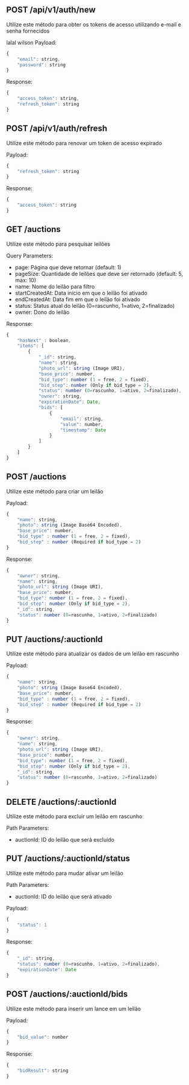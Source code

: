 ## POST /api/v1/auth/new

Utilize este método para obter os tokens de acesso utilizando e-mail e senha fornecidos

lalal wilson Payload: 
```javascript
{
	"email": string,
	"password": string
}
```
Response:
```javascript
{
	"access_token": string,
	"refresh_token": string
}
```

## POST /api/v1/auth/refresh

Utilize este método para renovar um token de acesso expirado

Payload: 
```javascript
{
	"refresh_token": string
}
```

Response:
```javascript
{
	"access_token": string
}
```

## GET /auctions

Utilize este método para pesquisar leilões

Query Parameters: 
- page: Página que deve retornar (default: 1)
- pageSize: Quantidade de leilões que deve ser retornado (default: 5, max: 10)
- name: Nome do leilão para filtro
- startCreatedAt: Data início em que o leilão foi ativado
- endCreatedAt: Data fim em que o leilão foi ativado
- status: Status atual do leilão (0=rascunho, 1=ativo, 2=finalizado)
- owner: Dono do leilão

Response: 
```javascript
{
	"hasNext" : boolean,
	"items": [
		{
			"_id": string,
			"name": string,
			"photo_url": string (Image URI),
			"base_price": number,
			"bid_type": number (1 = free, 2 = fixed),
			"bid_step": number (Only if bid_type = 2),
			"status": number (0=rascunho, 1=ativo, 2=finalizado),
			"owner": string,
			"expirationDate": Date,
			"bids": [
				{
					"email": string,
					"value": number,
					"timestamp": Date
				}
			]
		}
	]
}
```

## POST /auctions

Utilize este método para criar um leilão

Payload: 
```javascript
{
	"name": string,
	"photo": string (Image Base64 Encoded),
	"base_price": number,
	"bid_type" : number (1 = free, 2 = fixed),
	"bid_step" : number (Required if bid_type = 2)
}
```

Response: 
```javascript
{
	"owner": string,
	"name": string,
	"photo_url": string (Image URI),
	"base_price": number,
	"bid_type": number (1 = free, 2 = fixed),
	"bid_step": number (Only if bid_type = 2),
	"_id": string,
	"status": number (0=rascunho, 1=ativo, 2=finalizado)
}
```

## PUT /auctions/:auctionId

Utilize este método para atualizar os dados de um leilão em rascunho

Payload: 
```javascript
{
	"name": string,
	"photo": string (Image Base64 Encoded),
	"base_price": number,
	"bid_type" : number (1 = free, 2 = fixed),
	"bid_step" : number (Required if bid_type = 2)
}
```

Response: 
```javascript
{
	"owner": string,
	"name": string,
	"photo_url": string (Image URI),
	"base_price": number,
	"bid_type": number (1 = free, 2 = fixed),
	"bid_step": number (Only if bid_type = 2),
	"_id": string,
	"status": number (0=rascunho, 1=ativo, 2=finalizado)
}
```

## DELETE /auctions/:auctionId

Utilize este método para excluir um leilão em rascunho

Path Parameters:

- auctionId: ID do leilão que será excluído

## PUT /auctions/:auctionId/status

Utilize este método para mudar ativar um leilão

Path Parameters:

- auctionId: ID do leilão que será ativado

Payload: 
```javascript
{
	"status": 1
}
```

Response: 
```javascript
{
	"_id": string,
	"status": number (0=rascunho, 1=ativo, 2=finalizado),
	"expirationDate": Date
}
```

## POST /auctions/:auctionId/bids

Utilize este método para inserir um lance em um leilão

Payload: 
```javascript
{
	"bid_value": number
}
```

Response: 
```javascript
{
	"bidResult": string
}
```
